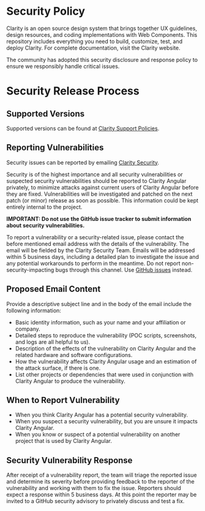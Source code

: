 # Security Policy

Clarity is an open source design system that brings together UX guidelines, design resources, and coding implementations with Web Components. This repository includes everything you need to build, customize, test, and deploy Clarity. For complete documentation, visit the Clarity website.

The community has adopted this security disclosure and response policy to ensure we responsibly handle critical issues.

# Security Release Process

## Supported Versions

Supported versions can be found at [Clarity Support Policies](https://clarity.design/documentation/support).

## Reporting Vulnerabilities

Security issues can be reported by emailing [Clarity Security](mailto:clarity-security@vmware.com).

Security is of the highest importance and all security vulnerabilities or suspected security vulnerabilities should be reported to Clarity Angular privately, to minimize attacks against current users of Clarity Angular before they are fixed. Vulnerabilities will be investigated and patched on the next patch (or minor) release as soon as possible. This information could be kept entirely internal to the project.

**IMPORTANT: Do not use the GitHub issue tracker to submit information about security vulnerabilities.**

To report a vulnerability or a security-related issue, please contact the before mentioned email address with the details of the vulnerability. The email will be fielded by the Clarity Security Team. Emails will be addressed within 5 business days, including a detailed plan to investigate the issue and any potential workarounds to perform in the meantime. Do not report non-security-impacting bugs through this channel. Use [GitHub issues](https://github.com/vmware-clarity/ng-clarity/issues) instead.

## Proposed Email Content

Provide a descriptive subject line and in the body of the email include the following information:

- Basic identity information, such as your name and your affiliation or company.
- Detailed steps to reproduce the vulnerability (POC scripts, screenshots, and logs are all helpful to us).
- Description of the effects of the vulnerability on Clarity Angular and the related hardware and software configurations.
- How the vulnerability affects Clarity Angular usage and an estimation of the attack surface, if there is one.
- List other projects or dependencies that were used in conjunction with Clarity Angular to produce the vulnerability.

## When to Report Vulnerability

- When you think Clarity Angular has a potential security vulnerability.
- When you suspect a security vulnerability, but you are unsure it impacts Clarity Angular.
- When you know or suspect of a potential vulnerability on another project that is used by Clarity Angular.

## Security Vulnerability Response

After receipt of a vulnerability report, the team will triage the reported issue and determine its severity before providing feedback to the reporter of the vulnerability and working with them to fix the issue.
Reporters should expect a response within 5 business days. At this point the reporter may be invited to a GitHub security advisory to privately discuss and test a fix.
